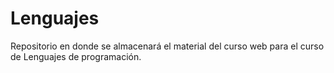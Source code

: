 # Lenguajes
Repositorio en donde se almacenará el material del curso web para el curso de Lenguajes de programación.
